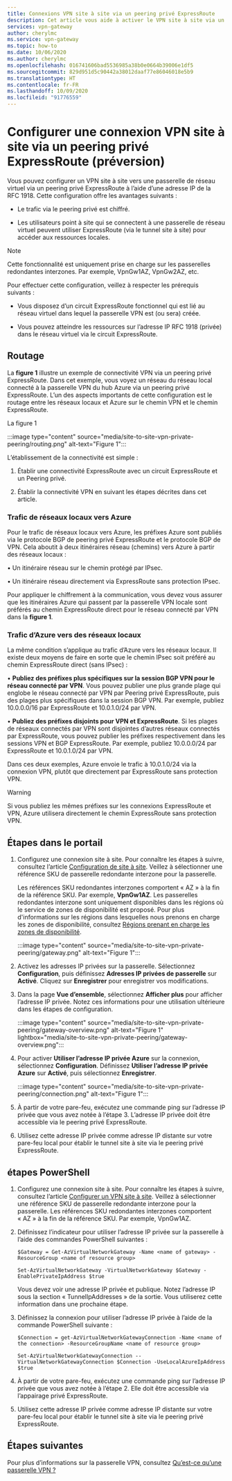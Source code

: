 ```yaml
---
title: Connexions VPN site à site via un peering privé ExpressRoute
description: Cet article vous aide à activer le VPN site à site via un peering privé ExpressRoute afin de chiffrer le trafic.
services: vpn-gateway
author: cherylmc
ms.service: vpn-gateway
ms.topic: how-to
ms.date: 10/06/2020
ms.author: cherylmc
ms.openlocfilehash: 016741606bad5536985a38b0e0664b39006e1df5
ms.sourcegitcommit: 829d951d5c90442a38012daaf77e86046018e5b9
ms.translationtype: HT
ms.contentlocale: fr-FR
ms.lasthandoff: 10/09/2020
ms.locfileid: "91776559"
---
```

# <a name="configure-a-site-to-site-vpn-connection-over-expressroute-private-peering-preview"></a>Configurer une connexion VPN site à site via un peering privé ExpressRoute (préversion)

Vous pouvez configurer un VPN site à site vers une passerelle de réseau virtuel via un peering privé ExpressRoute à l’aide d’une adresse IP de la RFC 1918. Cette configuration offre les avantages suivants :

* Le trafic via le peering privé est chiffré.

* Les utilisateurs point à site qui se connectent à une passerelle de réseau virtuel peuvent utiliser ExpressRoute (via le tunnel site à site) pour accéder aux ressources locales.

>[!NOTE]
>Cette fonctionnalité est uniquement prise en charge sur les passerelles redondantes interzones. Par exemple, VpnGw1AZ, VpnGw2AZ, etc.
>

Pour effectuer cette configuration, veillez à respecter les prérequis suivants :

* Vous disposez d’un circuit ExpressRoute fonctionnel qui est lié au réseau virtuel dans lequel la passerelle VPN est (ou sera) créée.

* Vous pouvez atteindre les ressources sur l’adresse IP RFC 1918 (privée) dans le réseau virtuel via le circuit ExpressRoute.

## <a name="routing"></a><a name="routing"></a>Routage

La **figure 1** illustre un exemple de connectivité VPN via un peering privé ExpressRoute. Dans cet exemple, vous voyez un réseau du réseau local connecté à la passerelle VPN du hub Azure via un peering privé ExpressRoute. L’un des aspects importants de cette configuration est le routage entre les réseaux locaux et Azure sur le chemin VPN et le chemin ExpressRoute.

La figure 1

:::image type="content" source="media/site-to-site-vpn-private-peering/routing.png" alt-text="Figure 1":::

L’établissement de la connectivité est simple :

1. Établir une connectivité ExpressRoute avec un circuit ExpressRoute et un Peering privé.

1. Établir la connectivité VPN en suivant les étapes décrites dans cet article.

### <a name="traffic-from-on-premises-networks-to-azure"></a>Trafic de réseaux locaux vers Azure

Pour le trafic de réseaux locaux vers Azure, les préfixes Azure sont publiés via le protocole BGP de peering privé ExpressRoute et le protocole BGP de VPN. Cela aboutit à deux itinéraires réseau (chemins) vers Azure à partir des réseaux locaux :

• Un itinéraire réseau sur le chemin protégé par IPsec.

• Un itinéraire réseau directement via ExpressRoute sans protection IPsec.

Pour appliquer le chiffrement à la communication, vous devez vous assurer que les itinéraires Azure qui passent par la passerelle VPN locale sont préférés au chemin ExpressRoute direct pour le réseau connecté par VPN dans la **figure 1**.

### <a name="traffic-from-azure-to-on-premises-networks"></a>Trafic d’Azure vers des réseaux locaux

La même condition s’applique au trafic d’Azure vers les réseaux locaux. Il existe deux moyens de faire en sorte que le chemin IPsec soit préféré au chemin ExpressRoute direct (sans IPsec) :

• **Publiez des préfixes plus spécifiques sur la session BGP VPN pour le réseau connecté par VPN**. Vous pouvez publier une plus grande plage qui englobe le réseau connecté par VPN par Peering privé ExpressRoute, puis des plages plus spécifiques dans la session BGP VPN. Par exemple, publiez 10.0.0.0/16 par ExpressRoute et 10.0.1.0/24 par VPN.

• **Publiez des préfixes disjoints pour VPN et ExpressRoute**. Si les plages de réseaux connectés par VPN sont disjointes d’autres réseaux connectés par ExpressRoute, vous pouvez publier les préfixes respectivement dans les sessions VPN et BGP ExpressRoute. Par exemple, publiez 10.0.0.0/24 par ExpressRoute et 10.0.1.0/24 par VPN.

Dans ces deux exemples, Azure envoie le trafic à 10.0.1.0/24 via la connexion VPN, plutôt que directement par ExpressRoute sans protection VPN.

>[!Warning]
>Si vous publiez les mêmes préfixes sur les connexions ExpressRoute et VPN, Azure utilisera directement le chemin ExpressRoute sans protection VPN.
>

## <a name="portal-steps"></a><a name="portal"></a>Étapes dans le portail

1. Configurez une connexion site à site. Pour connaître les étapes à suivre, consultez l’article [Configuration de site à site](vpn-gateway-howto-site-to-site-resource-manager-portal.md). Veillez à sélectionner une référence SKU de passerelle redondante interzone pour la passerelle. 

   Les références SKU redondantes interzones comportent « AZ » à la fin de la référence SKU. Par exemple, **VpnGw1AZ**. Les passerelles redondantes interzone sont uniquement disponibles dans les régions où le service de zones de disponibilité est proposé. Pour plus d'informations sur les régions dans lesquelles nous prenons en charge les zones de disponibilité, consultez [Régions prenant en charge les zones de disponibilité](../availability-zones/az-region.md).

   :::image type="content" source="media/site-to-site-vpn-private-peering/gateway.png" alt-text="Figure 1":::
1. Activez les adresses IP privées sur la passerelle. Sélectionnez **Configuration**, puis définissez **Adresses IP privées de passerelle** sur **Activé**. Cliquez sur **Enregistrer** pour enregistrer vos modifications.
1. Dans la page **Vue d’ensemble**, sélectionnez **Afficher plus** pour afficher l’adresse IP privée. Notez ces informations pour une utilisation ultérieure dans les étapes de configuration.

   :::image type="content" source="media/site-to-site-vpn-private-peering/gateway-overview.png" alt-text="Figure 1" lightbox="media/site-to-site-vpn-private-peering/gateway-overview.png":::
1. Pour activer **Utiliser l’adresse IP privée Azure** sur la connexion, sélectionnez **Configuration**. Définissez **Utiliser l’adresse IP privée Azure** sur **Activé**, puis sélectionnez **Enregistrer**.

   :::image type="content" source="media/site-to-site-vpn-private-peering/connection.png" alt-text="Figure 1":::
1. À partir de votre pare-feu, exécutez une commande ping sur l’adresse IP privée que vous avez notée à l’étape 3. L’adresse IP privée doit être accessible via le peering privé ExpressRoute.
1. Utilisez cette adresse IP privée comme adresse IP distante sur votre pare-feu local pour établir le tunnel site à site via le peering privé ExpressRoute.

## <a name="powershell-steps"></a><a name="powershell"></a>étapes PowerShell

1. Configurez une connexion site à site. Pour connaître les étapes à suivre, consultez l’article [Configurer un VPN site à site](vpn-gateway-howto-site-to-site-resource-manager-portal.md). Veillez à sélectionner une référence SKU de passerelle redondante interzone pour la passerelle. Les références SKU redondantes interzones comportent « AZ » à la fin de la référence SKU. Par exemple, VpnGw1AZ.
1. Définissez l’indicateur pour utiliser l’adresse IP privée sur la passerelle à l’aide des commandes PowerShell suivantes :

   ```azurepowershell-interactive
   $Gateway = Get-AzVirtualNetworkGateway -Name <name of gateway> -ResourceGroup <name of resource group>

   Set-AzVirtualNetworkGateway -VirtualNetworkGateway $Gateway -EnablePrivateIpAddress $true
   ```

   Vous devez voir une adresse IP privée et publique. Notez l’adresse IP sous la section « TunnelIpAddresses » de la sortie. Vous utiliserez cette information dans une prochaine étape.
1. Définissez la connexion pour utiliser l’adresse IP privée à l’aide de la commande PowerShell suivante :

   ```azurepowershell-interactive
   $Connection = get-AzVirtualNetworkGatewayConnection -Name <name of the connection> -ResourceGroupName <name of resource group>

   Set-AzVirtualNetworkGatewayConnection --VirtualNetworkGatewayConnection $Connection -UseLocalAzureIpAddress $true
   ```
1. À partir de votre pare-feu, exécutez une commande ping sur l’adresse IP privée que vous avez notée à l’étape 2. Elle doit être accessible via l’appairage privé ExpressRoute.
1. Utilisez cette adresse IP privée comme adresse IP distante sur votre pare-feu local pour établir le tunnel site à site via le peering privé ExpressRoute.

## <a name="next-steps"></a>Étapes suivantes

Pour plus d’informations sur la passerelle VPN, consultez [Qu’est-ce qu’une passerelle VPN ?](vpn-gateway-about-vpngateways.md)
